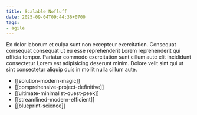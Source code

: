 ```yaml
---
title: Scalable Nofluff
date: 2025-09-04T09:44:36+0700
tags:
- agile
---
```


Ex dolor laborum et culpa sunt non excepteur exercitation. Consequat consequat consequat ut eu esse reprehenderit Lorem reprehenderit qui officia tempor. Pariatur commodo exercitation sunt cillum aute elit incididunt consectetur Lorem est adipisicing deserunt minim. Dolore velit sint qui ut sint consectetur aliquip duis in mollit nulla cillum aute.


- [[solution-modern-magic]] 
- [[comprehensive-project-definitive]] 
- [[ultimate-minimalist-quest-peek]] 
- [[streamlined-modern-efficient]] 
- [[blueprint-science]]